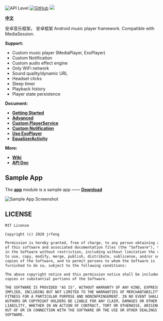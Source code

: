 ![API Level](https://img.shields.io/badge/Android-API%20Level%2016%2B-brightgreen)
[![GitHub](https://img.shields.io/github/license/jrfeng/snow)](./license)
[![](https://jitpack.io/v/jrfeng/snow.svg)](https://jitpack.io/#jrfeng/snow)

[**中文**](./readme_zh.md)

安卓音乐框架。
安卓框架
Android music player framework. Compatible with MediaSession.

**Support:**

* Custom music player (MediaPlayer, ExoPlayer)
* Custom Notification
* Custom audio effect engine
* Only WiFi network
* Sound quality/dynamic URL
* Headset clicks
* Sleep timer
* Playback history
* Player state persistence

**Document:**

* [**Getting Started**](https://github.com/jrfeng/snow/wiki/[EN]-1.Getting-Started)
* [**Advanced**](https://github.com/jrfeng/snow/wiki/[EN]-2.Advanced)
* [**Custom PlayerService**](https://github.com/jrfeng/snow/wiki/[EN]-3.Custom-PlayerService)
* [**Custom Notification**](https://github.com/jrfeng/snow/wiki/[EN]-4.Custom-Notification)
* [**Use ExoPlayer**](https://github.com/jrfeng/snow/wiki/[EN]-5.Use-ExoPlayer)
* [**EqualizerActivity**](https://github.com/jrfeng/snow/wiki/[EN]-6.EqualizerActivity)

**More:**

* [**Wiki**](https://github.com/jrfeng/snow/wiki)
* [**API Doc**](https://jrfeng.github.io/snow-doc/)

## Sample App

The [**app**](./app) module is a sample app —— [**Download**](https://github.com/jrfeng/snow/releases/tag/1.2.8)

![Sample App Screenshot](./picture/app_preview.png)

## LICENSE

```txt
MIT License

Copyright (c) 2020 jrfeng

Permission is hereby granted, free of charge, to any person obtaining a copy
of this software and associated documentation files (the "Software"), to deal
in the Software without restriction, including without limitation the rights
to use, copy, modify, merge, publish, distribute, sublicense, and/or sell
copies of the Software, and to permit persons to whom the Software is
furnished to do so, subject to the following conditions:

The above copyright notice and this permission notice shall be included in all
copies or substantial portions of the Software.

THE SOFTWARE IS PROVIDED "AS IS", WITHOUT WARRANTY OF ANY KIND, EXPRESS OR
IMPLIED, INCLUDING BUT NOT LIMITED TO THE WARRANTIES OF MERCHANTABILITY,
FITNESS FOR A PARTICULAR PURPOSE AND NONINFRINGEMENT. IN NO EVENT SHALL THE
AUTHORS OR COPYRIGHT HOLDERS BE LIABLE FOR ANY CLAIM, DAMAGES OR OTHER
LIABILITY, WHETHER IN AN ACTION OF CONTRACT, TORT OR OTHERWISE, ARISING FROM,
OUT OF OR IN CONNECTION WITH THE SOFTWARE OR THE USE OR OTHER DEALINGS IN THE
SOFTWARE.
```